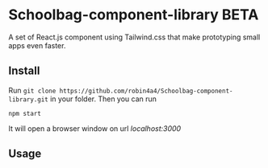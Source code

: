 # Schoolbag-component-library BETA
A set of React.js component using Tailwind.css that make prototyping small apps even faster.

## Install

Run ``git clone https://github.com/robin4a4/Schoolbag-component-library.git`` in your folder.
Then you can run 

``npm start``

It will open a browser window on url *localhost:3000*

## Usage